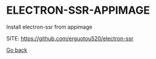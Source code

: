 # ELECTRON-SSR-APPIMAGE
 
 Install electron-ssr from appimage
 
 SITE: https://github.com/erguotou520/electron-ssr

 [Go back](https://portable-linux-apps.github.io/apps.html)
